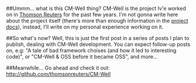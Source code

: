 ##Ummm... what is this CM-Well thing?
CM-Well is the project Iv'e worked on in [Thomson Reuters](https://twitter.com/thomsonreuters) for the past few years. I'm not gonna write here about the project itself (there's more than enough information in the [project docs](https://github.com/thomsonreuters/CM-Well/blob/master/server/cmwell-docs/cmwell-infodocs/CM-Well.RootTOC.md)), instead, I'll write on my personal experience working on it.

##So what's now?
Well, this is just the first post in a series of posts I plan to publish, dealing with CM-Well development. You can expect follow-up posts on, e.g: "A tale of bad framework choises (and how it led to interesting code)", or "CM-Well &amp; OSS before it became OSS", and more...

##Meanwhile...
Go ahead and check it out:
http://github.com/thomsonreuters/CM-Well

